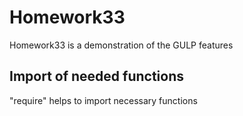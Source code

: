 # Homework33

Homework33 is a demonstration of the GULP features 

## Import of needed functions
"require" helps to import necessary functions
